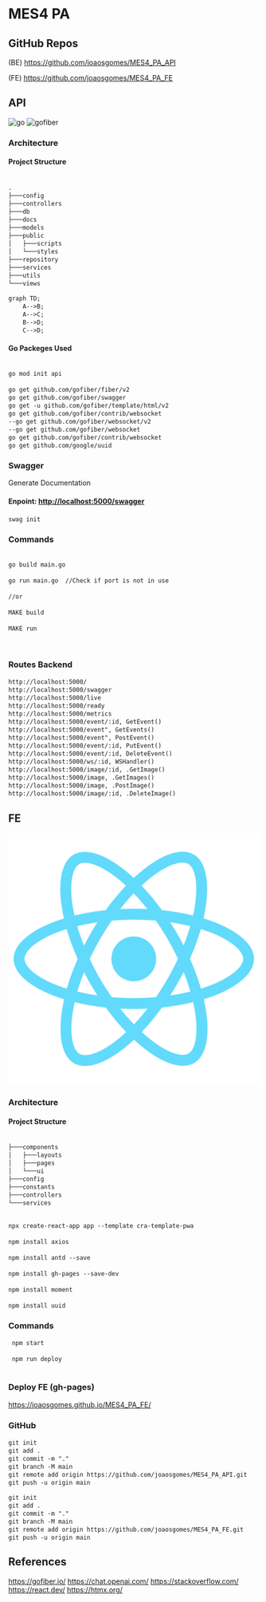 # MES4 PA

## GitHub Repos

(BE) <https://github.com/joaosgomes/MES4_PA_API>

(FE) <https://github.com/joaosgomes/MES4_PA_FE>

## API

![go](https://go.dev/images/go-logo-blue.svg)
![gofiber](https://gofiber.io/assets/images/logo.svg)

### Architecture

#### Project Structure

````console

.
├───config
├───controllers
├───db
├───docs
├───models
├───public
│   ├───scripts
│   └───styles
├───repository
├───services
├───utils
└───views
````

```mermaid
graph TD;
    A-->B;
    A-->C;
    B-->D;
    C-->D;
```

#### Go Packeges Used

````console

go mod init api

go get github.com/gofiber/fiber/v2
go get github.com/gofiber/swagger
go get -u github.com/gofiber/template/html/v2
go get github.com/gofiber/contrib/websocket
--go get github.com/gofiber/websocket/v2
--go get github.com/gofiber/websocket
go get github.com/gofiber/contrib/websocket
go get github.com/google/uuid
````

### Swagger

Generate Documentation

#### Enpoint: <http://localhost:5000/swagger>

````console
swag init

````

### Commands

````console

go build main.go

go run main.go  //Check if port is not in use

//or

MAKE build

MAKE run



````

### Routes Backend

````console
http://localhost:5000/
http://localhost:5000/swagger
http://localhost:5000/live
http://localhost:5000/ready
http://localhost:5000/metrics
http://localhost:5000/event/:id, GetEvent()
http://localhost:5000/event", GetEvents()
http://localhost:5000/event", PostEvent()
http://localhost:5000/event/:id, PutEvent()
http://localhost:5000/event/:id, DeleteEvent()
http://localhost:5000/ws/:id, WSHandler()
http://localhost:5000/image/:id, .GetImage()
http://localhost:5000/image, .GetImages()
http://localhost:5000/image, .PostImage()
http://localhost:5000/image/:id, .DeleteImage()
````

## FE

![React](https://raw.githubusercontent.com/joaosgomes/MES4_PA_FE/main/public/logo512.png)

### Architecture

#### Project Structure

````console

├───components
│   ├───layouts
│   ├───pages
│   └───ui
├───config
├───constants
├───controllers
└───services
````

````console

npx create-react-app app --template cra-template-pwa

npm install axios

npm install antd --save

npm install gh-pages --save-dev

npm install moment

npm install uuid

````

### Commands

````
 npm start
 
 npm run deploy
 
````

### Deploy FE (gh-pages)

<https://joaosgomes.github.io/MES4_PA_FE/>

### GitHub

````console
git init
git add .
git commit -m "."
git branch -M main
git remote add origin https://github.com/joaosgomes/MES4_PA_API.git
git push -u origin main

````

````console
git init
git add .
git commit -m "."
git branch -M main
git remote add origin https://github.com/joaosgomes/MES4_PA_FE.git
git push -u origin main

````

## References

<https://gofiber.io/>
<https://chat.openai.com/>
<https://stackoverflow.com/>
<https://react.dev/>
<https://htmx.org/>
